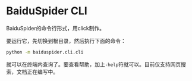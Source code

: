 # BaiduSpider CLI

BaiduSpider的命令行形式，用click制作。

要运行它，先切换到根目录，然后执行下面的命令：

```bash
python -m baiduspider.cli.cli
```

就可以在终端内查询了。要查看帮助，加上`-help`符就可以。目前仅支持网页搜索，文档正在编写中。
